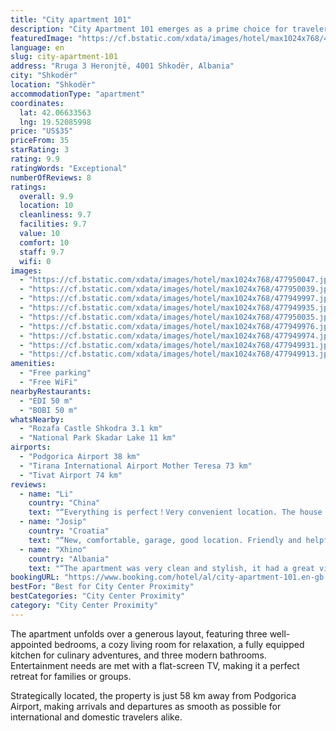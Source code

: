 ```yaml
---
title: "City apartment 101"
description: "City Apartment 101 emerges as a prime choice for travelers seeking comfort and convenience in Shkodër."
featuredImage: "https://cf.bstatic.com/xdata/images/hotel/max1024x768/477950047.jpg?k=18eaf94c5825c24b69261bc03357aa54beec7de824267211e3c3ade1d9a6aac3&o=&hp=1"
language: en
slug: city-apartment-101
address: "Rruga 3 Heronjtë, 4001 Shkodër, Albania"
city: "Shkodër"
location: "Shkodër"
accommodationType: "apartment"
coordinates:
  lat: 42.06633563
  lng: 19.52085998
price: "US$35"
priceFrom: 35
starRating: 3
rating: 9.9
ratingWords: "Exceptional"
numberOfReviews: 8
ratings:
  overall: 9.9
  location: 10
  cleanliness: 9.7
  facilities: 9.7
  value: 10
  comfort: 10
  staff: 9.7
  wifi: 0
images:
  - "https://cf.bstatic.com/xdata/images/hotel/max1024x768/477950047.jpg?k=18eaf94c5825c24b69261bc03357aa54beec7de824267211e3c3ade1d9a6aac3&o=&hp=1"
  - "https://cf.bstatic.com/xdata/images/hotel/max1024x768/477950039.jpg?k=5271a9eb30bdd5b47dd9af4180cefcfa0b6ba4e2d7ac124e3e332f80bac000bb&o=&hp=1"
  - "https://cf.bstatic.com/xdata/images/hotel/max1024x768/477949997.jpg?k=276e0bab56f936c03bb000adf6501ddef44f738567d6d4bb6948da21c321a3ac&o=&hp=1"
  - "https://cf.bstatic.com/xdata/images/hotel/max1024x768/477949935.jpg?k=9160934ba644cee20b548c21f6a0591594d49bb367943ac688ee3f76ad21058d&o=&hp=1"
  - "https://cf.bstatic.com/xdata/images/hotel/max1024x768/477950035.jpg?k=212111b266b149d88527e131beddb6d65106f5d4a9b7b8e0d052e6e23ce4bf39&o=&hp=1"
  - "https://cf.bstatic.com/xdata/images/hotel/max1024x768/477949976.jpg?k=379b3f888418afe5d60e246fa1c61bed482da5d7284c009f7308446a0875cbc4&o=&hp=1"
  - "https://cf.bstatic.com/xdata/images/hotel/max1024x768/477949974.jpg?k=64b4525b9bf603865eefa982001c659387e022bf72c85b67c88d78b783b6f6df&o=&hp=1"
  - "https://cf.bstatic.com/xdata/images/hotel/max1024x768/477949931.jpg?k=ff0afe020fa4809fcf4aefe2d9ec3838a2f8bb767cefa4903685ea7e4d2dfbf4&o=&hp=1"
  - "https://cf.bstatic.com/xdata/images/hotel/max1024x768/477949913.jpg?k=dd5be5ebd39ecc138749bd171abf21800c479be145be4221415630d3db180660&o=&hp=1"
amenities:
  - "Free parking"
  - "Free WiFi"
nearbyRestaurants:
  - "EDI 50 m"
  - "BOBI 50 m"
whatsNearby:
  - "Rozafa Castle Shkodra 3.1 km"
  - "National Park Skadar Lake 11 km"
airports:
  - "Podgorica Airport 38 km"
  - "Tirana International Airport Mother Teresa 73 km"
  - "Tivat Airport 74 km"
reviews:
  - name: "Li"
    country: "China"
    text: "“Everything is perfect！Very convenient location. The house is clean and new. The host is friendly and helpful.”"
  - name: "Josip"
    country: "Croatia"
    text: "“New, comfortable, garage, good location. Friendly and helpful staff. Good value for your money. To recommend.”"
  - name: "Xhino"
    country: "Albania"
    text: "“The apartment was very clean and stylish, it had a great view of the city. Also everything was provided(fully equipped kitchen, clothing iron and hair dryer, and a smart tv). Nothing was more than a 15min walk away(especially the popular cocktail...”"
bookingURL: "https://www.booking.com/hotel/al/city-apartment-101.en-gb.html?aid=8035640"
bestFor: "Best for City Center Proximity"
bestCategories: "City Center Proximity"
category: "City Center Proximity"
---
```


The apartment unfolds over a generous layout, featuring three well-appointed bedrooms, a cozy living room for relaxation, a fully equipped kitchen for culinary adventures, and three modern bathrooms. Entertainment needs are met with a flat-screen TV, making it a perfect retreat for families or groups.

Strategically located, the property is just 58 km away from Podgorica Airport, making arrivals and departures as smooth as possible for international and domestic travelers alike.